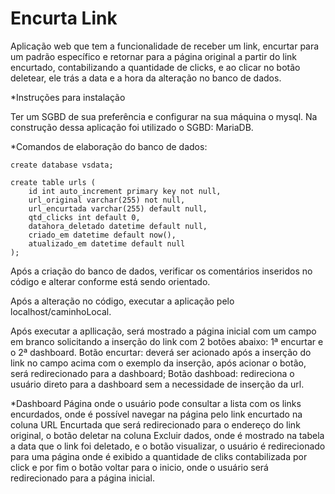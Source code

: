 # Encurta Link

Aplicação web que tem a funcionalidade de receber um link, encurtar para um padrão específico e
retornar para a página original a partir do link encurtado, contabilizando a quantidade de clicks,
e ao clicar no botão deletear, ele trás a data e a hora da alteração no banco de dados.

*Instruções para instalação

Ter um SGBD de sua preferência e configurar na sua máquina o mysql.
Na construção dessa aplicação foi utilizado o SGBD: MariaDB.

*Comandos de elaboração do banco de dados:

```
create database vsdata;

create table urls (
    id int auto_increment primary key not null,
    url_original varchar(255) not null,
    url_encurtada varchar(255) default null,
    qtd_clicks int default 0,
    datahora_deletado datetime default null,
    criado_em datetime default now(),
    atualizado_em datetime default null
);
```

Após a criação do banco de dados, verificar os comentários inseridos no código e alterar conforme
está sendo orientado.

Após a alteração no código, executar a aplicação pelo localhost/caminhoLocal.

Após executar a apllicação, será mostrado a página inicial com um campo em branco solicitando a inserção
do link com 2 botões abaixo:
1ª encurtar e o 2ª dashboard.
Botão encurtar: deverá ser acionado após a inserção do link no campo acima com o exemplo da inserção,
após acionar o botão, será redirecionado para a dashboard;
Botão dashboad: redireciona o usuário direto para a dashboard sem a necessidade de inserção da url.

*Dashboard
Página onde o usuário pode consultar a lista com os links encurdados, onde é possível navegar na página
pelo link encurtado na coluna URL Encurtada que será redirecionado para o endereço do link original, o botão deletar na coluna Excluir dados, onde é mostrado na tabela a data que o link foi deletado, e o botão visualizar, o usuário é redirecionado para uma página onde é exibido a quantidade de cliks contabilizada por click e por fim o botão voltar para o inicio, onde o usuário será redirecionado para a página inicial.
